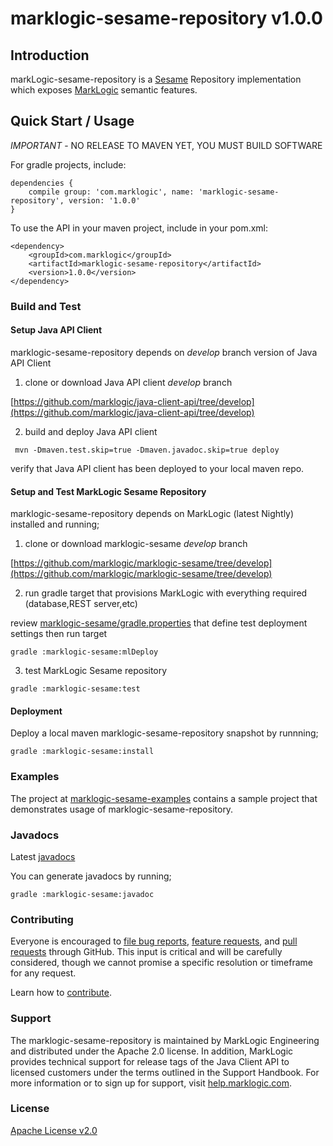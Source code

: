 # marklogic-sesame-repository v1.0.0

## Introduction

markLogic-sesame-repository is a [Sesame](http://rdf4j.org/) Repository implementation which exposes [MarkLogic](http://developr.marklogic.com) semantic features.

## Quick Start / Usage

_IMPORTANT_ - NO RELEASE TO MAVEN YET, YOU MUST BUILD SOFTWARE

For gradle projects, include:

```
dependencies {
    compile group: 'com.marklogic', name: 'marklogic-sesame-repository', version: '1.0.0'
}
```

To use the API in your maven project, include in your pom.xml:

```
<dependency>
    <groupId>com.marklogic</groupId>
    <artifactId>marklogic-sesame-repository</artifactId>
    <version>1.0.0</version>
</dependency>
```

### Build and Test


#### Setup Java API Client

marklogic-sesame-repository depends on _develop_ branch version of Java API Client

1) clone or download Java API client _develop_ branch

[https://github.com/marklogic/java-client-api/tree/develop](https://github.com/marklogic/java-client-api/tree/develop)


2) build and deploy Java API client

```
 mvn -Dmaven.test.skip=true -Dmaven.javadoc.skip=true deploy
 ```

verify that Java API client has been deployed to your local maven repo.


#### Setup and Test MarkLogic Sesame Repository

marklogic-sesame-repository depends on MarkLogic (latest Nightly) installed and running;

1) clone or download marklogic-sesame _develop_ branch

[https://github.com/marklogic/marklogic-sesame/tree/develop](https://github.com/marklogic/marklogic-sesame/tree/develop)

2) run gradle target that provisions MarkLogic with everything required (database,REST server,etc)

review [marklogic-sesame/gradle.properties](marklogic-sesame/gradle.properties) that define test deployment settings then run target
```
gradle :marklogic-sesame:mlDeploy
```

3) test MarkLogic Sesame repository

```
gradle :marklogic-sesame:test

```

#### Deployment

Deploy a local maven marklogic-sesame-repository snapshot by runnning;

```
gradle :marklogic-sesame:install

```

### Examples

The project at [marklogic-sesame-examples](marklogic-sesame-examples) contains a sample project that demonstrates usage of marklogic-sesame-repository.

### Javadocs

Latest [javadocs](http://marklogic.github.io/marklogic-sesame/marklogic-sesame/build/docs/javadoc/)

You can generate javadocs by running;

```
gradle :marklogic-sesame:javadoc

```

### Contributing

Everyone is encouraged to [file bug reports](https://github.com/marklogic/marklogic-sesame/labels/Bug), [feature requests](https://github.com/marklogic/marklogic-sesame/labels/enhancement), and [pull requests](https://github.com/marklogic/marklogic-sesame/pulls) through GitHub. This input is critical and will be carefully considered, though we cannot promise a specific resolution or timeframe for any request.

Learn how to [contribute](CONTRIBUTING.md).

### Support

The marklogic-sesame-repository is maintained by MarkLogic Engineering and distributed under the Apache 2.0 license. In addition, MarkLogic provides technical support for release tags of the Java Client API to licensed customers under the terms outlined in the Support Handbook. For more information or to sign up for support, visit [help.marklogic.com](http://help.marklogic.com).

### License

[Apache License v2.0](LICENSE)